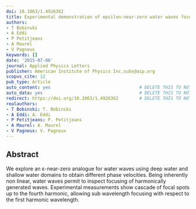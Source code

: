 ```yaml
---
doi: 10.1063/1.4926362
title: Experimental demonstration of epsilon-near-zero water waves focusing
authors:
- T Bobinski
- A Eddi
- P Petitjeans
- A Maurel
- V Pagneux
keywords: []
date: '2015-07-06'
journal: Applied Physics Letters
publisher: American Institute of Physics Inc.subs@aip.org
scopus_cite: 12
pub_type: Article
auto_content: yes                                  # DELETE THIS TO NOT AUTO GENERATE CONTENT
auto_data: yes                                     # DELETE THIS TO NOT AUTO GENERATE METADATA
redirect: https://doi.org/10.1063/1.4926362        # DELETE THIS TO NOT REDIRECT
realauthors:
- T Bobinski: T. Bobinski
- A Eddi: A. Eddi
- P Petitjeans: P. Petitjeans
- A Maurel: A. Maurel
- V Pagneux: V. Pagneux
---
```



## Abstract
We explore an ε-near-zero analogue for water waves using deep water and shallow water domains to obtain different phase velocities. Being inherently non linear, water waves permit to inspect focusing of harmonically generated waves. Experimental measurements show cascade of focal spots up to the fourth harmonic, allowing sub wavelength focusing with respect to the first harmonic wavelength.

